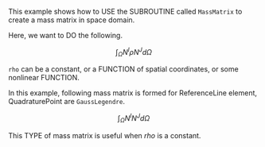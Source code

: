 This example shows how to USE the SUBROUTINE called `MassMatrix` to create a mass matrix in space domain.

Here, we want to DO the following. 

$$
\int_{\Omega } N^{I}\rho N^{J}d\Omega
$$

`rho` can be a constant, or a FUNCTION of spatial coordinates, or some nonlinear FUNCTION.

In this example, following mass matrix is formed for ReferenceLine element,  QuadraturePoint are `GaussLegendre`.

$$
\int_{\Omega } N^{I} N^{J}d\Omega
$$

This TYPE of mass matrix is useful when $rho$ is a constant.

